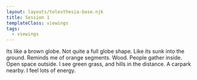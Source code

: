 ```yaml
---
layout: layouts/telesthesia-base.njk
title: Session 1
templateClass: viewings
tags:
  - viewings
---
```

Its like a brown globe. Not quite a full globe shape. Like its sunk into the ground. Reminds me of orange segments. Wood. People gather inside. Open space outside. I see green grass, and hills in the distance. A carpark nearby. I feel lots of energy.